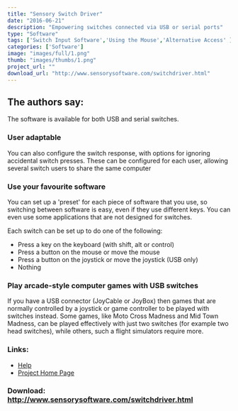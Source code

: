 ```yaml
---
title: "Sensory Switch Driver"
date: "2016-06-21"
description: "Empowering switches connected via USB or serial ports"
type: "Software"
tags: ['Switch Input Software','Using the Mouse','Alternative Access' ]
categories: ['Software']
image: "images/full/1.png"
thumb: "images/thumbs/1.png"
project_url: ""
download_url: "http://www.sensorysoftware.com/switchdriver.html"
---
```

The authors say:
----------------

The software is available for both USB and serial switches.

### User adaptable

 You can also configure the switch response, with options for ignoring accidental switch presses. These can be configured for each user, allowing several switch users to share the same computer

### Use your favourite software

 You can set up a 'preset' for each piece of software that you use, so switching between software is easy, even if they use different keys. You can even use some applications that are not designed for switches.

Each switch can be set up to do one of the following:

- Press a key on the keyboard (with shift, alt or control)
- Press a button on the mouse or move the mouse
- Press a button on the joystick or move the joystick (USB only)
- Nothing

### Play arcade-style computer games with USB switches

 If you have a USB connector (JoyCable or JoyBox) then games that are normally controlled by a joystick or game controller to be played with switches instead. Some games, like Moto Cross Madness and Mid Town Madness, can be played effectively with just two switches (for example two head switches), while others, such a flight simulators require more.

### Links:
- <a href="http://www.oatsoft.org/Software/sensory-switch-driver/help">Help</a>
- <a href="http://www.sensorysoftware.com/switchdriver.html">Project Home Page</a>

### Download: http://www.sensorysoftware.com/switchdriver.html 